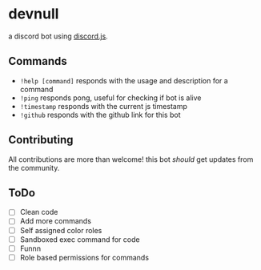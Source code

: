 # devnull

a discord bot using <a href="https://github.com/hydrabolt/discord.js/">discord.js</a>.

## Commands

- `!help [command]`     responds with the usage and description for a command
- `!ping`               responds pong, useful for checking if bot is alive
- `!timestamp`          responds with the current js timestamp
- `!github`             responds with the github link for this bot

## Contributing
All contributions are more than welcome!
this bot *should* get updates from the community.

## ToDo
- [ ] Clean code
- [ ] Add more commands
 - [ ] Self assigned color roles
 - [ ] Sandboxed exec command for code
 - [ ] Funnn
- [ ] Role based permissions for commands
